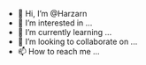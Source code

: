- 👋 Hi, I’m @Harzarn
- 👀 I’m interested in ...
- 🌱 I’m currently learning ...
- 💞️ I’m looking to collaborate on ...
- 📫 How to reach me ...

<!---
Harzarn/Harzarn is a ✨ special ✨ repository because its `README.md` (this file) appears on your GitHub profile.
You can click the Preview link to take a look at your changes.
--->
